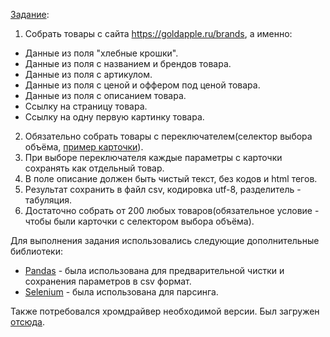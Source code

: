 [Задание](https://drive.google.com/file/d/1rHGKuF-A6WH4kugJqlIYso7XJHY7gSdn/view):

1. Собрать товары с сайта https://goldapple.ru/brands, а именно:
* Данные из поля "хлебные крошки".
* Данные из поля с названием и брендов товара.
* Данные из поля с артикулом.
* Данные из поля с ценой и оффером под ценой товара.
* Данные из поля с описанием товара.
* Ссылку на страницу товара.
* Ссылку на одну первую картинку товара.
2. Обязательно собрать товары с переключателем(селектор выбора объёма, [пример карточки](https://goldapple.ru/10089-80117300002-everyone#sku=80117300001)).
3. При выборе переключателя каждые параметры с карточки сохранять как отдельный товар.
4. В поле описание должен быть чистый текст, без кодов и html тегов.
5. Результат сохранить в файл csv, кодировка utf-8, разделитель - табуляция.
6. Достаточно собрать от 200 любых товаров(обязательное условие - чтобы были карточки с селектором выбора объёма).


Для выполнения задания использовались следующие дополнительные библиотеки:
* [Pandas](https://pandas.pydata.org/docs/index.html) - была использована для предварительной чистки и сохранения параметров в csv формат.
* [Selenium](https://selenium-python.readthedocs.io/installation.html) - была использована для парсинга.

Также потребовался хромдрайвер необходимой версии. Был загружен [отсюда](https://chromedriver.chromium.org/home).

